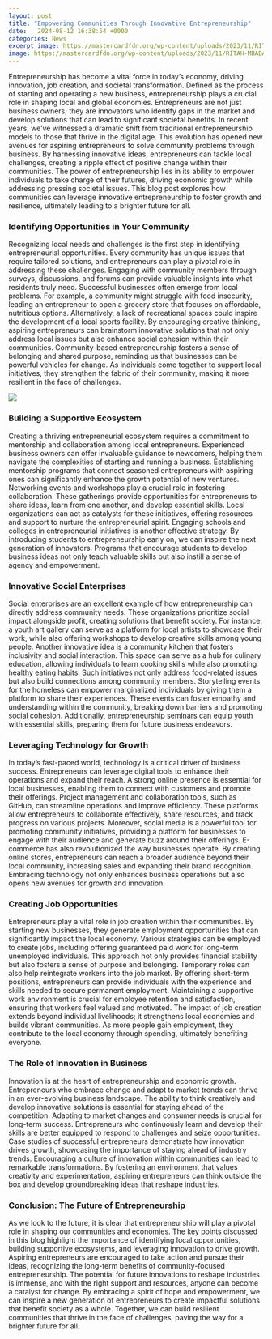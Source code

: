 ```yaml
---
layout: post
title: "Empowering Communities Through Innovative Entrepreneurship"
date:   2024-08-12 16:38:54 +0000
categories: News
excerpt_image: https://mastercardfdn.org/wp-content/uploads/2023/11/RITAH-MBABAZI-USIU-Africa-Image-1024x683.jpeg
image: https://mastercardfdn.org/wp-content/uploads/2023/11/RITAH-MBABAZI-USIU-Africa-Image-1024x683.jpeg
---
```


Entrepreneurship has become a vital force in today’s economy, driving innovation, job creation, and societal transformation. Defined as the process of starting and operating a new business, entrepreneurship plays a crucial role in shaping local and global economies. Entrepreneurs are not just business owners; they are innovators who identify gaps in the market and develop solutions that can lead to significant societal benefits. 
In recent years, we’ve witnessed a dramatic shift from traditional entrepreneurship models to those that thrive in the digital age. This evolution has opened new avenues for aspiring entrepreneurs to solve community problems through business. By harnessing innovative ideas, entrepreneurs can tackle local challenges, creating a ripple effect of positive change within their communities. 
The power of entrepreneurship lies in its ability to empower individuals to take charge of their futures, driving economic growth while addressing pressing societal issues. This blog post explores how communities can leverage innovative entrepreneurship to foster growth and resilience, ultimately leading to a brighter future for all.
### Identifying Opportunities in Your Community
Recognizing local needs and challenges is the first step in identifying entrepreneurial opportunities. Every community has unique issues that require tailored solutions, and entrepreneurs can play a pivotal role in addressing these challenges. Engaging with community members through surveys, discussions, and forums can provide valuable insights into what residents truly need.
Successful businesses often emerge from local problems. For example, a community might struggle with food insecurity, leading an entrepreneur to open a grocery store that focuses on affordable, nutritious options. Alternatively, a lack of recreational spaces could inspire the development of a local sports facility. By encouraging creative thinking, aspiring entrepreneurs can brainstorm innovative solutions that not only address local issues but also enhance social cohesion within their communities.
Community-based entrepreneurship fosters a sense of belonging and shared purpose, reminding us that businesses can be powerful vehicles for change. As individuals come together to support local initiatives, they strengthen the fabric of their community, making it more resilient in the face of challenges.

![](https://mastercardfdn.org/wp-content/uploads/2023/11/RITAH-MBABAZI-USIU-Africa-Image-1024x683.jpeg)
### Building a Supportive Ecosystem
Creating a thriving entrepreneurial ecosystem requires a commitment to mentorship and collaboration among local entrepreneurs. Experienced business owners can offer invaluable guidance to newcomers, helping them navigate the complexities of starting and running a business. Establishing mentorship programs that connect seasoned entrepreneurs with aspiring ones can significantly enhance the growth potential of new ventures.
Networking events and workshops play a crucial role in fostering collaboration. These gatherings provide opportunities for entrepreneurs to share ideas, learn from one another, and develop essential skills. Local organizations can act as catalysts for these initiatives, offering resources and support to nurture the entrepreneurial spirit.
Engaging schools and colleges in entrepreneurial initiatives is another effective strategy. By introducing students to entrepreneurship early on, we can inspire the next generation of innovators. Programs that encourage students to develop business ideas not only teach valuable skills but also instill a sense of agency and empowerment.
### Innovative Social Enterprises
Social enterprises are an excellent example of how entrepreneurship can directly address community needs. These organizations prioritize social impact alongside profit, creating solutions that benefit society. For instance, a youth art gallery can serve as a platform for local artists to showcase their work, while also offering workshops to develop creative skills among young people.
Another innovative idea is a community kitchen that fosters inclusivity and social interaction. This space can serve as a hub for culinary education, allowing individuals to learn cooking skills while also promoting healthy eating habits. Such initiatives not only address food-related issues but also build connections among community members.
Storytelling events for the homeless can empower marginalized individuals by giving them a platform to share their experiences. These events can foster empathy and understanding within the community, breaking down barriers and promoting social cohesion. Additionally, entrepreneurship seminars can equip youth with essential skills, preparing them for future business endeavors.
### Leveraging Technology for Growth
In today’s fast-paced world, technology is a critical driver of business success. Entrepreneurs can leverage digital tools to enhance their operations and expand their reach. A strong online presence is essential for local businesses, enabling them to connect with customers and promote their offerings.
Project management and collaboration tools, such as GitHub, can streamline operations and improve efficiency. These platforms allow entrepreneurs to collaborate effectively, share resources, and track progress on various projects. Moreover, social media is a powerful tool for promoting community initiatives, providing a platform for businesses to engage with their audience and generate buzz around their offerings.
E-commerce has also revolutionized the way businesses operate. By creating online stores, entrepreneurs can reach a broader audience beyond their local community, increasing sales and expanding their brand recognition. Embracing technology not only enhances business operations but also opens new avenues for growth and innovation.
### Creating Job Opportunities
Entrepreneurs play a vital role in job creation within their communities. By starting new businesses, they generate employment opportunities that can significantly impact the local economy. Various strategies can be employed to create jobs, including offering guaranteed paid work for long-term unemployed individuals. This approach not only provides financial stability but also fosters a sense of purpose and belonging.
Temporary roles can also help reintegrate workers into the job market. By offering short-term positions, entrepreneurs can provide individuals with the experience and skills needed to secure permanent employment. Maintaining a supportive work environment is crucial for employee retention and satisfaction, ensuring that workers feel valued and motivated.
The impact of job creation extends beyond individual livelihoods; it strengthens local economies and builds vibrant communities. As more people gain employment, they contribute to the local economy through spending, ultimately benefiting everyone.
### The Role of Innovation in Business
Innovation is at the heart of entrepreneurship and economic growth. Entrepreneurs who embrace change and adapt to market trends can thrive in an ever-evolving business landscape. The ability to think creatively and develop innovative solutions is essential for staying ahead of the competition.
Adapting to market changes and consumer needs is crucial for long-term success. Entrepreneurs who continuously learn and develop their skills are better equipped to respond to challenges and seize opportunities. Case studies of successful entrepreneurs demonstrate how innovation drives growth, showcasing the importance of staying ahead of industry trends.
Encouraging a culture of innovation within communities can lead to remarkable transformations. By fostering an environment that values creativity and experimentation, aspiring entrepreneurs can think outside the box and develop groundbreaking ideas that reshape industries.
### Conclusion: The Future of Entrepreneurship
As we look to the future, it is clear that entrepreneurship will play a pivotal role in shaping our communities and economies. The key points discussed in this blog highlight the importance of identifying local opportunities, building supportive ecosystems, and leveraging innovation to drive growth.
Aspiring entrepreneurs are encouraged to take action and pursue their ideas, recognizing the long-term benefits of community-focused entrepreneurship. The potential for future innovations to reshape industries is immense, and with the right support and resources, anyone can become a catalyst for change.
By embracing a spirit of hope and empowerment, we can inspire a new generation of entrepreneurs to create impactful solutions that benefit society as a whole. Together, we can build resilient communities that thrive in the face of challenges, paving the way for a brighter future for all.